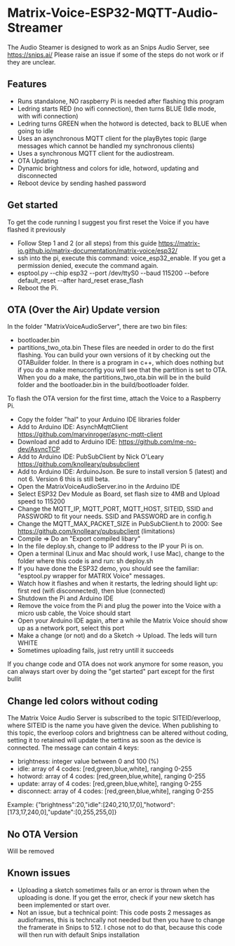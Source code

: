 # Matrix-Voice-ESP32-MQTT-Audio-Streamer

The Audio Steamer is designed to work as an Snips Audio Server, see https://snips.ai/
Please raise an issue if some of the steps do not work or if they are unclear.

## Features

- Runs standalone, NO raspberry Pi is needed after flashing this program
- Ledring starts RED (no wifi connection), then turns BLUE (Idle mode, with wifi connection)
- Ledring turns GREEN when the hotword is detected, back to BLUE when going to idle
- Uses an asynchronous MQTT client for the playBytes topic (large messages which cannot be handled my synchronous clients)
- Uses a synchronous MQTT client for the audiostream.
- OTA Updating
- Dynamic brightness and colors for idle, hotword, updating and disconnected
- Reboot device by sending hashed password

## Get started

To get the code running I suggest you first reset the Voice if you have flashed it previously

- Follow Step 1 and 2 (or all steps) from this guide https://matrix-io.github.io/matrix-documentation/matrix-voice/esp32/
- ssh into the pi, execute this command: voice_esp32_enable. If you get a permission denied, execute the command again. 
- esptool.py --chip esp32 --port /dev/ttyS0 --baud 115200 --before default_reset --after hard_reset erase_flash
- Reboot the Pi.

## OTA (Over the Air) Update version

In the folder "MatrixVoiceAudioServer", there are two bin files:
- bootloader.bin
- partitions_two_ota.bin
These files are needed in order to do the first flashing. You can build your own versions of it by checking out the OTABuilder folder.
In there is a program in c++, which does nothing but if you do a make menuconfig you will see that the partition is set to OTA.
When you do a make, the partitions_two_ota.bin will be in the build folder and the bootloader.bin in the build/bootloader folder.

To flash the OTA version for the first time, attach the Voice to a Raspberry Pi. 
- Copy the folder "hal" to your Arduino IDE libraries folder
- Add to Arduino IDE: AsynchMqttClient https://github.com/marvinroger/async-mqtt-client
- Download and add to Arduino IDE: https://github.com/me-no-dev/AsyncTCP
- Add to Arduino IDE: PubSubClient by Nick O'Leary https://github.com/knolleary/pubsubclient
- Add to Arduino IDE: ArduinoJson. Be sure to install version 5 (latest) and not 6. Version 6 this is still beta.
- Open the MatrixVoiceAudioServer.ino in the Arduino IDE
- Select ESP32 Dev Module as Board, set flash size to 4MB and Upload speed to 115200
- Change the MQTT_IP, MQTT_PORT, MQTT_HOST, SITEID, SSID and PASSWORD to fit your needs. SSID and PASSWORD are in config.h
- Change the MQTT_MAX_PACKET_SIZE in PubSubClient.h to 2000: See https://github.com/knolleary/pubsubclient (limitations)
- Compile => Do an "Export compiled libary"
- In the file deploy.sh, change to IP address to the IP your Pi is on.
- Open a terminal (Linux and Mac should work, I use Mac), change to the folder where this code is and run: sh deploy.sh
- If you have done the ESP32 demo, you should see the familiar: "esptool.py wrapper for MATRIX Voice" messages.
- Watch how it flashes and when it restarts, the ledring should light up: first red (wifi disconnected), then blue (connected)
- Shutdown the Pi and Arduino IDE
- Remove the voice from the Pi and plug the power into the Voice with a micro usb cable, the Voice should start
- Open your Arduino IDE again, after a while the Matrix Voice should show up as a network port, select this port
- Make a change (or not) and do a Sketch -> Upload. The leds will turn WHITE
- Sometimes uploading fails, just retry untill it succeeds

If you change code and OTA does not work anymore for some reason, you can always start over by doing the "get started" part except for the first bullit 

## Change led colors without coding

The Matrix Voice Audio Server is subscribed to the topic SITEID/everloop, where SITEID is the name you have given the device.
When publishing to this topic, the everloop colors and brightness can be altered without coding, setting it to retained will update the settins as soon as the device is connected.
The message can contain 4 keys:
 - brightness: integer value between 0 and 100 (%)
 - idle: array of 4 codes: [red,green,blue,white], ranging 0-255
 - hotword: array of 4 codes: [red,green,blue,white], ranging 0-255
 - update: array of 4 codes: [red,green,blue,white], ranging 0-255
 - disconnect: array of 4 codes: [red,green,blue,white], ranging 0-255

Example: {"brightness":20,"idle":[240,210,17,0],"hotword":[173,17,240,0],"update":[0,255,255,0]}

## No OTA Version

Will be removed

## Known issues
- Uploading a sketch sometimes fails or an error is thrown when the uploading is done. If you get the error, check if your new sketch has been implemented or start over.
- Not an issue, but a technical point: This code posts 2 messages as audioframes, this is techncally not needed but then you have to change the framerate in Snips to 512. I chose not to do that, because this code will then run with default Snips installation

